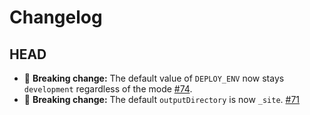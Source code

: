 # Changelog

## HEAD

- 🚨 **Breaking change:** The default value of `DEPLOY_ENV` now stays `development` regardless of the mode [#74](https://github.com/mapbox/underreact/issues/74).
- 🚨 **Breaking change:** The default `outputDirectory` is now `_site`. [#71](https://github.com/mapbox/underreact/issues/71)

